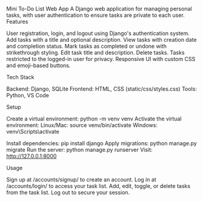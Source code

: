 Mini To-Do List Web App
A Django web application for managing personal tasks, with user authentication to ensure tasks are private to each user.
Features

User registration, login, and logout using Django's authentication system.
Add tasks with a title and optional description.
View tasks with creation date and completion status.
Mark tasks as completed or undone with strikethrough styling.
Edit task title and description.
Delete tasks.
Tasks restricted to the logged-in user for privacy.
Responsive UI with custom CSS and emoji-based buttons.

Tech Stack

Backend: Django, SQLite
Frontend: HTML, CSS (static/css/styles.css)
Tools: Python, VS Code

Setup

Create a virtual environment: python -m venv venv
Activate the virtual environment:
Linux/Mac: source venv/bin/activate
Windows: venv\Scripts\activate


Install dependencies: pip install django
Apply migrations: python manage.py migrate
Run the server: python manage.py runserver
Visit: http://127.0.0.1:8000

Usage

Sign up at /accounts/signup/ to create an account.
Log in at /accounts/login/ to access your task list.
Add, edit, toggle, or delete tasks from the task list.
Log out to secure your session.


